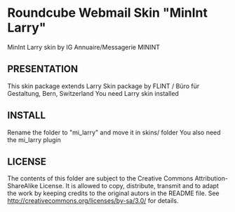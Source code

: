 Roundcube Webmail Skin "MinInt Larry"
=======================================

MinInt Larry skin by IG Annuaire/Messagerie MININT


PRESENTATION
------------

This skin package extends Larry Skin package by FLINT / Büro für Gestaltung, Bern, Switzerland
You need Larry skin installed


INSTALL
-------

Rename the folder to "mi_larry" and move it in skins/ folder
You also need the mi_larry plugin


LICENSE
-------
The contents of this folder are subject to the Creative Commons
Attribution-ShareAlike License. It is allowed to copy, distribute,
transmit and to adapt the work by keeping credits to the original
autors in the README file.
See http://creativecommons.org/licenses/by-sa/3.0/ for details.
